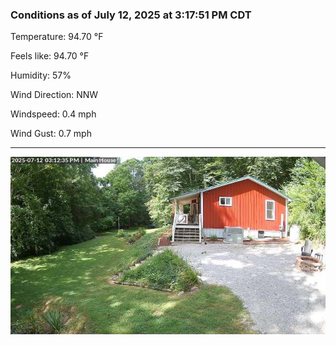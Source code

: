 ### Conditions as of July 12, 2025 at 3:17:51 PM CDT 

Temperature: 94.70 &deg;F

Feels like: 94.70 &deg;F

Humidity: 57%

Wind Direction: NNW

Windspeed: 0.4 mph

Wind Gust: 0.7 mph

---

<img src="./images/latest.jpeg"/>

